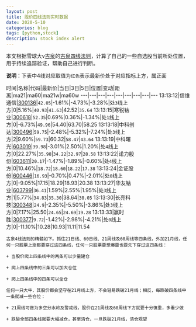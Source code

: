 ```yaml
---
layout: post
title: 股价四线法则实时数据
date: 2020-5-10
categories: blog
tags: [python,stock]
description: stock index alert
---
```



本文根据雪球大v[古泉](https://xueqiu.com/u/7148646888)的[古泉四线法则](https://xueqiu.com/7148646888/130498192)，计算了自己的一些自选股当前所处位置，用于持续追踪验证，帮助自己进行判断。

**说明**：下表中4线对应取值为`红色`表示最新价处于对应指标上方，属正面

时间|名称|代码|最新价|当日|3日|5日|位置|变动|距离|ma21|ma60|ma21w|ma60w
---|---|---|---|---|---|---|---|---
13:13:12|信维通信|[300136](https://xueqiu.com/S/SZ300136)|`42.05`|-1.61%|-4.73%|-3.28%|处`3`线上方|0|5.16%|`40.93`|`41.63`|42.52|`35.64`
13:13:15|寒锐钴业|[300618](https://xueqiu.com/S/SZ300618)|`52.35`|0.69%|0.36%|-1.34%|处`1`线上方|0|-6.73%|`49.96`|54.40|63.70|58.25
13:13:18|中科创达|[300496](https://xueqiu.com/S/SZ300496)|`59.75`|-2.48%|-5.32%|-7.24%|处`3`线上方|2|9.60%|`59.73`|60.32|`58.47`|`43.64`
13:13:19|中科曙光|[603019](https://xueqiu.com/S/SH603019)|`39.98`|-3.01%|2.50%|1.20%|处`4`线上方|0|22.27%|`35.98`|`34.22`|`32.97`|`28.58`
13:13:22|诺力股份|[603611](https://xueqiu.com/S/SH603611)|`20.17`|-1.47%|-1.89%|-0.60%|处`4`线上方|0|10.46%|`18.72`|`18.60`|`18.22`|`17.38`
13:13:24|金证股份|[600446](https://xueqiu.com/S/SH600446)|`16.93`|-0.70%|0.47%|-2.01%|处`0`线上方|0|-9.05%|17.15|18.29|18.93|20.38
13:13:27|华友钴业|[603799](https://xueqiu.com/S/SH603799)|`36.41`|1.59%|2.55%|1.95%|处`3`线上方|1|5.77%|`34.83`|`35.30`|38.64|`30.05`
13:13:30|长亮科技|[300348](https://xueqiu.com/S/SZ300348)|`24.9`|-2.35%|-5.50%|-3.86%|处`3`线上方|0|7.17%|25.50|`24.65`|`24.69`|`19.28`
13:13:33|赢时胜|[300377](https://xueqiu.com/S/SZ300377)|`9.72`|-1.42%|-2.98%|-4.21%|处`0`线上方|0|-11.10%|10.28|10.93|11.11|11.54

```
古泉4线法则的精髓如下。抓住21日线、60日线、21周线及60周线等四条线，外加21月线，任何一只股票上涨都要穿过这四条线，任何一只股票要想爆雷也要先下穿过这四条线：

+ 当股价爬上四条线中的两条可以少量建仓

+ 爬上四条线中的三条可以加大仓位

+ 爬上四条线中的四条可以全仓

任何一只大牛，其股价都会坚守在21月线上方，不会轻易跌破21月线；相反，每跌破四条线中一条就减一些仓位：

+ 21周线可做为多空分水岭及警戒线，股价在21周线及60周线下方就要十分慎重，多看少做

+ 跌破全部四条线就要大幅减仓，甚至清仓，一旦跌破21月线，清仓观望
```